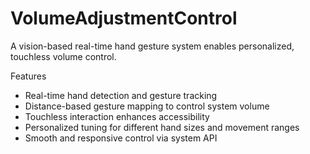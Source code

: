 # VolumeAdjustmentControl
A vision-based real-time hand gesture system enables personalized, touchless volume control.


Features

-  Real-time hand detection and gesture tracking  
-  Distance-based gesture mapping to control system volume  
-  Touchless interaction enhances accessibility  
-  Personalized tuning for different hand sizes and movement ranges  
-  Smooth and responsive control via system API
